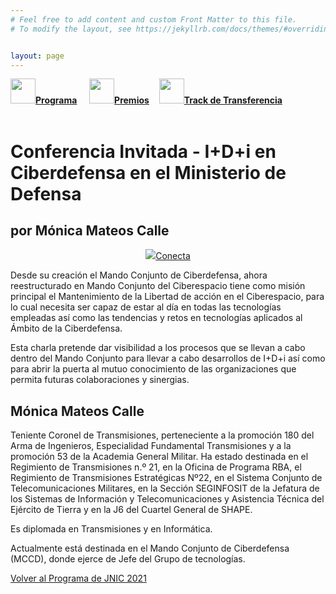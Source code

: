 ```yaml
---
# Feel free to add content and custom Front Matter to this file.
# To modify the layout, see https://jekyllrb.com/docs/themes/#overriding-theme-defaults   mediante este [enlace](https://easychair.org/conferences/?conf=jnic2019).    


layout: page
---
```


<div class="text-center">
<a id="inicio"></a>
<a href="{{site.url}}/programa"><img src="{{site.url}}/images/IcoPrograma.jpg" class="img-circle" 	width="40" height="40"><strong>Programa</strong></a> &nbsp;&nbsp;&nbsp;
<a href="{{site.url}}/premios"><img src="{{site.url}}/images/IcoPremios.jpg" class="img-circle" 	width="40" height="40"><strong>Premios</strong></a>&nbsp;&nbsp;&nbsp;
<a href="{{site.url}}/track-transferencia" class=""><img src="{{site.url}}/images/IcoTrackTX.jpg" class="img-circle" 	width="40" height="40"><strong>Track de Transferencia</strong></a>
</div><br>

# Conferencia Invitada - I+D+i en Ciberdefensa en el Ministerio de Defensa
## por Mónica Mateos Calle

<!-- <center><a href="https://teams.microsoft.com/l/meetup-join/19%3ameeting_ZWZhMGQxNGEtN2QxOS00ZTI0LTg5NTItZmI0ODQ2OWNhZmI3%40thread.v2/0?context=%7b%22Tid%22%3a%22c42cbae6-61f4-498c-9107-6a8cf5f01e56%22%2c%22Oid%22%3a%22e50f4dc5-ce19-4820-b889-be7b8b123727%22%7d" target="_teams"><img src="{{site.url}}/images/LogoTeams.png">Conecta</a></center> -->
<center><a href="https://teams.microsoft.com/" target="_teams"><img src="{{site.url}}/images/LogoTeams.png">Conecta</a></center>

Desde su creación el Mando Conjunto de Ciberdefensa, ahora reestructurado en Mando Conjunto del Ciberespacio tiene como misión principal el Mantenimiento de la Libertad de acción en el Ciberespacio, para lo cual necesita ser capaz de estar al día en todas las tecnologías empleadas así como las tendencias y retos en tecnologías aplicados al Ámbito de la Ciberdefensa.
 
Esta charla pretende dar visibilidad a los procesos que se llevan a cabo dentro del Mando Conjunto para llevar a cabo desarrollos de I+D+i así como para abrir la puerta al mutuo conocimiento de las organizaciones que permita futuras colaboraciones y sinergias.

## Mónica Mateos Calle

Teniente Coronel de Transmisiones, perteneciente a la promoción 180 del Arma de Ingenieros, Especialidad Fundamental Transmisiones y a la promoción 53 de la Academia General Militar.
Ha estado destinada en el Regimiento de Transmisiones n.º 21, en la Oficina de Programa RBA, el Regimiento de Transmisiones Estratégicas Nº22, en el Sistema Conjunto de Telecomunicaciones Militares, en la Sección SEGINFOSIT de la Jefatura de los Sistemas de Información y Telecomunicaciones y Asistencia Técnica del Ejército de Tierra y en la J6 del Cuartel General de SHAPE.
 
Es diplomada en Transmisiones y en Informática.
 
Actualmente está destinada en el Mando Conjunto de Ciberdefensa (MCCD), donde ejerce de Jefe del Grupo de tecnologías.

[Volver al Programa de JNIC 2021](https://2021.jnic.es/programa)